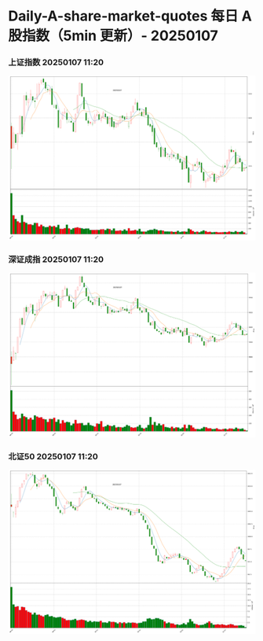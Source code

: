 
# Daily-A-share-market-quotes 每日 A 股指数（5min 更新）- 20250107

### 上证指数 20250107 11:20
![](./fig/2025/1/20250107-sh000001.png)

### 深证成指 20250107 11:20
![](./fig/2025/1/20250107-sz399001.png)

### 北证50 20250107 11:20
![](./fig/2025/1/20250107-bj899050.png)
